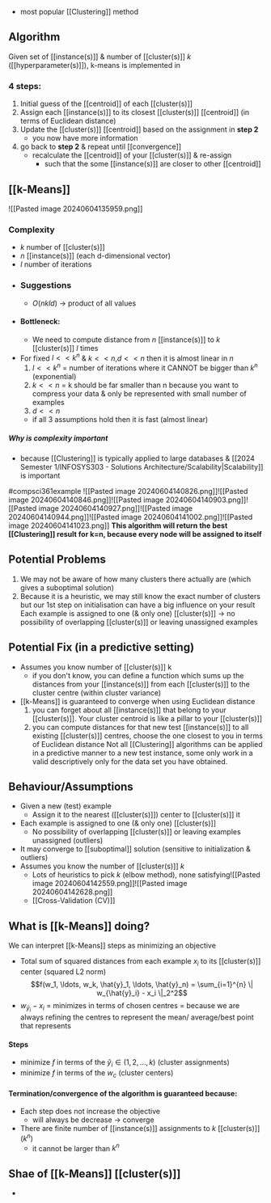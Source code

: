 - most popular [[Clustering]] method
## Algorithm
Given set of [[instance(s)]] & number of [[cluster(s)]] $k$ ([[hyperparameter(s)]]), k-means is implemented in 
### 4 steps:
1. Initial guess of the [[centroid]] of each [[cluster(s)]]
2. Assign each [[instance(s)]] to its closest [[cluster(s)]] [[centroid]] (in terms of Euclidean distance)
3. Update the [[cluster(s)]] [[centroid]] based on the assignment in **step 2**
	- you now have more information
4. go back to **step 2** & repeat until [[convergence]]
	- recalculate the [[centroid]] of your [[cluster(s)]] & re-assign
		- such that the some [[instance(s)]] are closer to other [[centroid]]
## [[k-Means]]
![[Pasted image 20240604135959.png]]
### Complexity
- $k$ number of [[cluster(s)]]
- $n$ [[instance(s)]] (each d-dimensional vector)
- $l$ number of iterations
- ### Suggestions
	- $O(nkld)$ $\rightarrow$ product of all values
- #### Bottleneck:
	- We need to compute distance from $n$ [[instance(s)]] to $k$ [[cluster(s)]] $l$ times
- For fixed $l<<k^n$ & $k<<n$,$d<<n$ then it is almost linear in $n$
	1. $l<<k^n$ = number of iterations where it CANNOT be bigger than $k^n$ (exponential)
	2. $k<<n$ = k should be far smaller than n because you want to compress your data & only be represented with small number of examples
	3. $d<<n$
	- if all 3 assumptions hold then it is fast (almost linear)
##### Why is complexity important
- because [[Clustering]] is typically applied to large databases & [[2024 Semester 1/INFOSYS303 - Solutions Architecture/Scalability|Scalability]] is important

#compsci361example ![[Pasted image 20240604140826.png]]![[Pasted image 20240604140846.png]]![[Pasted image 20240604140903.png]]![[Pasted image 20240604140927.png]]![[Pasted image 20240604140944.png]]![[Pasted image 20240604141002.png]]![[Pasted image 20240604141023.png]]
**This algorithm will return the best [[Clustering]] result for k=n, because every node will be assigned to itself**
## Potential Problems
1. We may not be aware of how many clusters there actually are (which gives a suboptimal solution)
2. Because it is a heuristic, we may still know the exact number of clusters but our 1st step on initialisation can have a big influence on your result
Each example is assigned to one (& only one) [[cluster(s)]] $\rightarrow$ no possibility of overlapping [[cluster(s)]] or leaving unassigned examples
## Potential Fix (in a predictive setting)
- Assumes you know number of [[cluster(s)]] k
	- if you don't know, you can define a function which sums up the distances from your [[instance(s)]] from each [[cluster(s)]] to the cluster centre (within cluster variance)
- [[k-Means]] is guaranteed to converge when using Euclidean distance
	1. you can forget about all [[instance(s)]] that belong to your [[cluster(s)]]. Your cluster centroid is like a pillar to your [[cluster(s)]]
	2. you can compute distances for that new test [[instance(s)]] to all existing [[cluster(s)]] centres, choose the one closest to you in terms of Euclidean distance
Not all [[Clustering]] algorithms can be applied in a predictive manner to a new test instance, some only work in a valid descriptively only for the data set you have obtained.
## Behaviour/Assumptions
- Given a new (test) example
	- Assign it to the nearest ([[cluster(s)]]) center to [[cluster(s)]] it
- Each example is assigned to one (& only one) [[cluster(s)]]
	- No possibility of overlapping [[cluster(s)]] or leaving examples unassigned (outliers)
- It may converge to [[suboptimal]] solution (sensitive to initialization & outliers)
- Assumes you know the number of [[cluster(s)]] $k$
	- Lots of heuristics to pick $k$ (elbow method), none satisfying![[Pasted image 20240604142559.png]]![[Pasted image 20240604142628.png]]
	- [[Cross-Validation (CV)]]
## What is [[k-Means]] doing?
We can interpret [[k-Means]] steps as minimizing an objective
- Total sum of squared distances from each example $x_i$ to its [[cluster(s)]] center (squared L2 norm)$$f(w_1, \ldots, w_k, \hat{y}_1, \ldots, \hat{y}_n) = \sum_{i=1}^{n} \| w_{\hat{y}_i} - x_i \|_2^2$$
- $w_{\hat{y}_i} - x_i$ = minimizes in terms of chosen centres = because we are always refining the centres to represent the mean/ average/best point that represents
#### Steps
- minimize $f$ in terms of the $\hat{y}_i \in (1,2,\dots,k)$ (cluster assignments)
- minimize $f$ in terms of the $w_c$ (cluster centers)
#### Termination/convergence of the algorithm is guaranteed because:
- Each step does not increase the objective
	- will always be decrease $\rightarrow$ converge
- There are finite number of [[instance(s)]] assignments to $k$ [[cluster(s)]] ($k^n$)
	- it cannot be larger than $k^n$
## Shae of [[k-Means]] [[cluster(s)]]
- 
